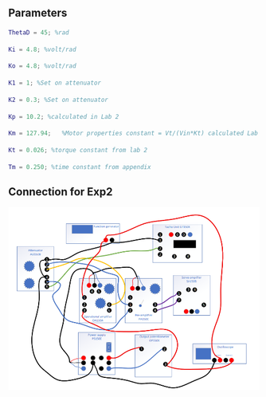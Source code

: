 ## Parameters

```matlab
ThetaD = 45; %rad

Ki = 4.8; %volt/rad

Ko = 4.8; %volt/rad

K1 = 1; %Set on attenuator

K2 = 0.3; %Set on attenuator

Kp = 10.2; %calculated in Lab 2

Km = 127.94;   %Motor properties constant = Vt/(Vin*Kt) calculated Lab 2

Kt = 0.026; %torque constant from lab 2

Tm = 0.250; %time constant from appendix
```

## Connection for Exp2
![](Figures/Lab3Exp2.png)